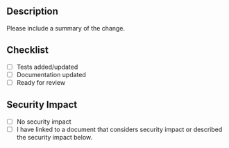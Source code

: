 ## Description
Please include a summary of the change.

## Checklist
- [ ] Tests added/updated
- [ ] Documentation updated
- [ ] Ready for review

## Security Impact
- [ ] No security impact
- [ ] I have linked to a document that considers security impact or described the security impact below.
<Gate or other security doucmentation goes here>
